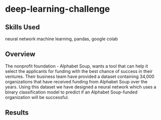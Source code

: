 # deep-learning-challenge

## Skills Used
neural network machine learning, pandas, google colab

## Overview
The nonprofit foundation - Alphabet Soup, wants a tool that can help it select the applicants for funding with the best chance of success in their ventures. Their business team have provided a dataset containing 34,000 organizations that have received funding from Alphabet Soup over the years. Using this dataset we have designed a neural network which uses a binary classification model to predict if an Alphabet Soup-funded organization will be successful.

## Results

